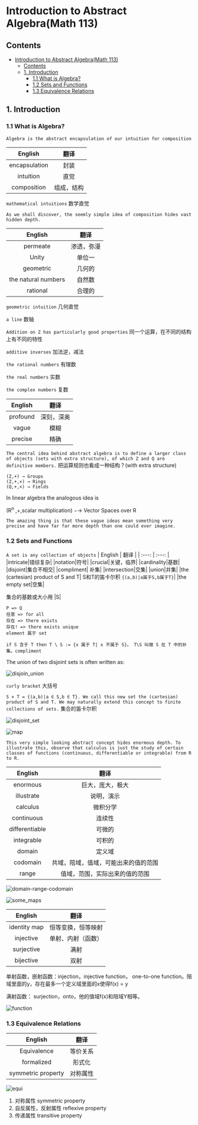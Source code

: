 # Introduction to Abstract Algebra(Math 113)

## Contents
- [Introduction to Abstract Algebra(Math 113)](#introduction-to-abstract-algebramath-113)
  - [Contents](#contents)
  - [1. Introduction](#1-introduction)
    - [1.1 What is Algebra?](#11-what-is-algebra)
    - [1.2 Sets and Functions](#12-sets-and-functions)
    - [1.3 Equivalence Relations](#13-equivalence-relations)


## 1. Introduction
### 1.1 What is Algebra?

`Algebra is the abstract encapsulation of our intuition for composition` 

| English | 翻译 |
| :---: | :---: |
|encapsulation|封装|
|intuition|直觉|
|composition|组成，结构|

`mathematical intuitions` 数学直觉

`As we shall discover, the seemly simple idea of composition hides vast hidden depth.`

| English | 翻译 |
| :---: | :---: |
|permeate|渗透，弥漫|
|Unity|单位一|
|geometric|几何的|
|the natural numbers|自然数|
|rational|合理的|


`geometric intuition` 几何直觉

`a line` 数轴

`Addition on Z has particularly good properties` 同一个运算，在不同的结构上有不同的特性

`additive inverses` 加法逆，减法

`the rational numbers` 有理数

`the real numbers` 实数

`the complex numbers` 复数

| English | 翻译 |
| :---: | :---: |
|profound|深刻，深奥|
|vague|模糊|
|precise|精确|

`The central idea behind abstract algebra is to define a larger class of objects (sets with extra structure), of which Z and Q are definitive members.` 把运算规则也看成一种结构？(with extra structure)

```
(Z,+) → Groups
(Z,+,×) → Rings
(Q,+,×) → Fields
```
In linear algebra the analogous idea is

(R<sup>n</sup> ,+,scalar multiplication) −→ Vector Spaces over R

`The amazing thing is that these vague ideas mean something very precise and have far far more depth than one could ever imagine.`

### 1.2 Sets and Functions
`A set is any collection of objects`
| English | 翻译 |
| :---: | :---: |
|intricate|错综复杂|
|notation|符号|
|crucial|关键，临界|
|cardinality|基数|
|disjoint|集合不相交|
|compliment| 补集|
|intersection|交集|
|union|并集|
|the (cartesian) product of S and T| S和T的笛卡尔积 `{(a,b)|a属于S,b属于T}`|
|the empty set|空集|

集合的基数或大小用 |S|

```
P => Q
任意 => for all
存在 => there exists
存在! => there exists unique
element 属于 set

if S 含于 T then T \ S := {x 属于 T| x 不属于 S}。 T\S 叫做 S 在 T 中的补集。compliment
```

The union of two disjoint sets is
often written as:

![disjoin_union](./images/disjoin_union.PNG)


`curly bracket` 大括号

`S × T = {(a,b)|a ∈ S,b ∈ T}. We call this new set the (cartesian) product of S and T. We may naturally extend this concept to finite collections of sets.` 集合的笛卡尔积



![disjoint_set](./images/disjoint_set.PNG)


![map](./images/map.PNG)

`This very simple looking abstract concept hides enormous depth. To illustrate this, observe that calculus is just the study of certain classes of functions (continuous, differentiable or integrable) from R to R.`


| English | 翻译 |
| :---: | :---: |
|enormous|巨大，庞大，极大|
|illustrate|说明，演示|
|calculus|微积分学|
|continuous|连续性|
|differentiable|可微的|
|integrable|可积的|
|domain|定义域|
|codomain|共域，陪域，值域，可能出来的值的范围|
|range|值域，范围，实际出来的值的范围|

![domain-range-codomain](./images/domain-range-codomain.svg)

![some_maps](./images/some_maps.PNG)

| English | 翻译 |
| :---: | :---: |
|identity map| 恒等变换，恒等映射|
|injective | 单射、内射（函数） |
|surjective|满射|
|bijective|双射|

单射函数，嵌射函数：injection，injective function， one-to-one function。陪域里面的y，存在最多一个定义域里面的x使得f(x) = y

满射函数： surjection，onto，他的值域f(x)和陪域Y相等。

![function](./images/function.PNG)

### 1.3 Equivalence Relations

| English | 翻译 |
| :---: | :---: |
|Equivalence|等价关系|
|formalized|形式化|
|symmetric property|对称属性|

![equi](./images/equivalence.PNG)


1. 对称属性 symmetric property
2. 自反属性，反射属性 reflexive property
3. 传递属性 transitive property